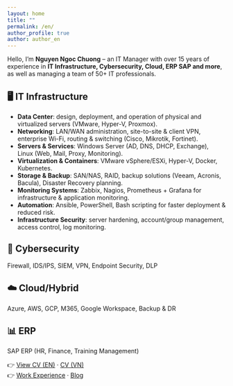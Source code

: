 ```yaml
---
layout: home
title: ""
permalink: /en/
author_profile: true
author: author_en
---
```


Hello, I’m **Nguyen Ngoc Chuong** – an IT Manager with over 15 years of experience in **IT Infrastructure, Cybersecurity, Cloud, ERP SAP and more**, as well as managing a team of 50+ IT professionals.

## 🖥️ IT Infrastructure
- **Data Center**: design, deployment, and operation of physical and virtualized servers (VMware, Hyper-V, Proxmox).  
- **Networking**: LAN/WAN administration, site-to-site & client VPN, enterprise Wi-Fi, routing & switching (Cisco, Mikrotik, Fortinet).  
- **Servers & Services**: Windows Server (AD, DNS, DHCP, Exchange), Linux (Web, Mail, Proxy, Monitoring).  
- **Virtualization & Containers**: VMware vSphere/ESXi, Hyper-V, Docker, Kubernetes.  
- **Storage & Backup**: SAN/NAS, RAID, backup solutions (Veeam, Acronis, Bacula), Disaster Recovery planning.  
- **Monitoring Systems**: Zabbix, Nagios, Prometheus + Grafana for infrastructure & application monitoring.  
- **Automation**: Ansible, PowerShell, Bash scripting for faster deployment & reduced risk.  
- **Infrastructure Security**: server hardening, account/group management, access control, log monitoring.  

## 🔐 Cybersecurity
Firewall, IDS/IPS, SIEM, VPN, Endpoint Security, DLP  

## ☁️ Cloud/Hybrid
Azure, AWS, GCP, M365, Google Workspace, Backup & DR  

## 📊 ERP
SAP ERP (HR, Finance, Training Management)  

👉 [View CV (EN)](/assets/files/cv_nguyenngocchuong_en.pdf) · [CV (VN)](/assets/files/cv_nguyenngocchuong_vn.pdf)  
👉 [Work Experience](/en/work/) · [Blog](/en/posts/)  
